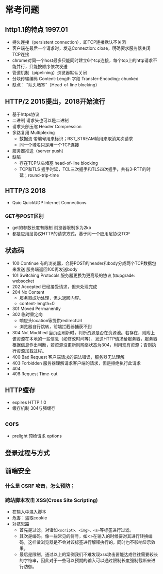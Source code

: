 # 常考问题
## http1.1的特点 1997.01
+ 持久连接（persistent connection），即TCP连接默认不关闭
+ 客户端在最后一个请求时，发送Connection: close，明确要求服务器关闭TCP连接
+ chrome对同一个host最多只能同时建立6个tcp连接，每个tcp上的http请求不能并行，只能按顺序依次发送
+ 管道机制（pipelining）浏览器默认关闭
+ 分块传输编码 Content-Length 字段 Transfer-Encoding: chunked
+ 缺点： "队头堵塞"（Head-of-line blocking）

## HTTP/2 2015提出，2018开始流行
+ 基于https协议
+ 二进制 请求头也可以是二进制
+ 请求头部压缩  Header Compression
+ 多路复用 Multiplexing
  + 数据流 带编号用来标识；RST_STREAM帧用来取消某次请求
  + 同一个域名只是用一个TCP连接
+ 服务器推送（server push）
+ 缺陷
  + 存在TCP队头堵塞 head-of-line blocking
  + TCP和TLS 握手时延，TCL三次握手和TLS四次握手，共有3-RTT的时延；round-trip-time

## HTTP/3 2018
+ Quic QuickUDP Internet Connections


### GET与POST区别
+ get的参数长度有限制 浏览器限制多为2kb
+ 都是应用层协议HTTP的请求方式，基于同一个应用层协议TCP

## 状态码
+ 100 Continue 有的浏览器，会将POST的header和body分成两个TCP数据包来发送 服务端返回100再发送body
+ 101 Switching Protocols 服务器更换为更高级的协议  如upgrade: websocket
+ 202 Accepted 已经接受请求，但未处理完成
+ 204 No Content  
  + 服务器成功处理，但未返回内容。 
  + content-length=0
+ 301 Moved Permanently
+ 302 临时重定向 
  + 响应头location等提供redirectUrl
  + 浏览器自行跳转，前端拦截器捕获不到
+ 304 Not Modified  当页面刷新时，判断资源是否在资源池。若存在，则附上该资源在本地的一些信息（如修改时间等），发送HTTP请求给服务器，服务器根据信息作出判断，若资源没更新则网络状态为304，利用现有资源；否则执行资源加载过程。
+ 400 Bad Request 客户端请求的语法错误，服务器无法理解
+ 403 Forbidden	服务器理解请求客户端的请求，但是拒绝执行此请求
+ 404 
+ 408 Request Time-out


## HTTP缓存
+ expires HTTP 1.0
+ 缓存机制 304与强缓存

## cors
+ prelight 预检请求 options

## 登录过程与方式


## 前端安全
### 什么是 CSRF 攻击，怎么预防；
### 跨站脚本攻击 XSS(Cross Site Scripting)
+ 在输入中混入脚本
+ 危害：盗取cookie
+ 对抗思路
  + 首先是过滤。对诸如`<script>、<img>、<a>`等标签进行过滤。
  + 其次是编码。像一些常见的符号，如<>在输入的时候要对其进行转换编码，这样做浏览器是不会对该标签进行解释执行的，同时也不影响显示效果。
  + 最后是限制。通过以上的案例我们不难发现xss攻击要能达成往往需要较长的字符串，因此对于一些可以预期的输入可以通过限制长度强制截断来进行防御。

